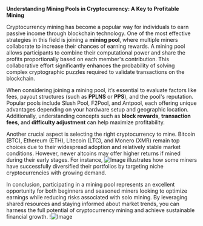 **Understanding Mining Pools in Cryptocurrency: A Key to Profitable Mining**

Cryptocurrency mining has become a popular way for individuals to earn passive income through blockchain technology. One of the most effective strategies in this field is joining a **mining pool**, where multiple miners collaborate to increase their chances of earning rewards. A mining pool allows participants to combine their computational power and share the profits proportionally based on each member's contribution. This collaborative effort significantly enhances the probability of solving complex cryptographic puzzles required to validate transactions on the blockchain.

When considering joining a mining pool, it’s essential to evaluate factors like fees, payout structures (such as **PPLNS** or **PPS**), and the pool's reputation. Popular pools include Slush Pool, F2Pool, and Antpool, each offering unique advantages depending on your hardware setup and geographic location. Additionally, understanding concepts such as **block rewards**, **transaction fees**, and **difficulty adjustment** can help maximize profitability.

Another crucial aspect is selecting the right cryptocurrency to mine. Bitcoin (BTC), Ethereum (ETH), Litecoin (LTC), and Monero (XMR) remain top choices due to their widespread adoption and relatively stable market conditions. However, newer altcoins may offer higher returns if mined during their early stages. For instance, ![Image](https://github.com/user-attachments/assets/3be06921-4469-491d-bd37-5f14c53422b7) illustrates how some miners have successfully diversified their portfolios by targeting niche cryptocurrencies with growing demand.

In conclusion, participating in a mining pool represents an excellent opportunity for both beginners and seasoned miners looking to optimize earnings while reducing risks associated with solo mining. By leveraging shared resources and staying informed about market trends, you can harness the full potential of cryptocurrency mining and achieve sustainable financial growth. !![Image](https://github.com/user-attachments/assets/3be06921-4469-491d-bd37-5f14c53422b7)
